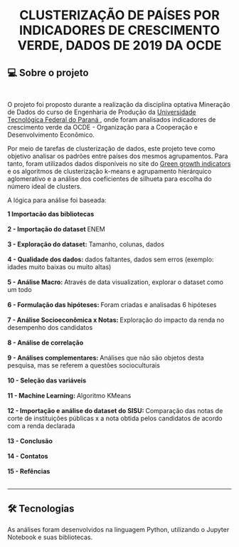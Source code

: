  
# <p align="center"> <b> CLUSTERIZAÇÃO DE PAÍSES POR INDICADORES DE CRESCIMENTO VERDE, DADOS DE 2019 DA OCDE </b> 

##  💻 Sobre o projeto</br> </br> 

O projeto foi proposto durante a realização da disciplina optativa Mineração de Dados do curso de Engenharia de Produção da <a href="http://www.utfpr.edu.br/"> Universidade Tecnológica Federal do Paraná </a>, onde foram analisados indicadores de crescimento verde da OCDE - Organização para a Cooperação e Desenvolvimento Econômico.

Por meio de tarefas de clusterização de dados, este projeto teve como objetivo analisar os padrões entre países dos mesmos agrupamentos.
Para tanto, foram utilizados dados disponíveis no site do <a href="https://www.oecd-ilibrary.org/environment/data/oecd-environment-statistics/green-growth-indicators_data-00665-en"> Green growth indicators </a> e os algoritmos de clusterização k-means e agrupamento hierárquico aglomerativo e a análise dos coeficientes de silhueta para escolha do número ideal de clusters.
  
A lógica para análise foi baseada:

<b> 1  Importacão das bibliotecas </b>  </br></br>
<b> 2  - Importação do dataset  </b> ENEM </br></br>
<b> 3 - Exploração do dataset:</b> Tamanho, colunas, dados</br></br>
<b> 4 - Qualidade dos dados: </b>dados faltantes, dados sem erros (exemplo: idades muito baixas ou muito altas) </br></br>
<b> 5 - Análise Macro: </b>Através de data visualization, explorar o dataset como um todo </br> </br>
<b> 6  - Formulação das hipóteses: </b>Foram criadas e analisadas 6 hipóteses </br></br>
<b> 7 - Análise Socioeconômica x Notas: </b>Exploração do impacto da renda no desempenho dos candidatos</br></br>
<b> 8 - Análise de correlação</b></br></br>
<b> 9 - Análises complementares: </b>Análises que não são objetos desta pesquisa, mas se referem a questões socioculturais</br></br>
<b> 10 - Seleção das variáveis</b></br></br>
<b> 11 - Machine Learning: </b>Algoritmo KMeans</br></br>
<b> 12  - Importação e análise do dataset do SISU: </b>Comparação das notas de corte de instituições públicas x a nota obtida pelos candidatos de acordo com a renda declarada</br></br>
<b> 13 - Conclusão</b></br></br>
<b> 14 - Contatos</b></br></br>
<b> 15  - Refências</b></br></br>

---

## 🛠 Tecnologias

As análises foram desenvolvidos na linguagem Python, utilizando o Jupyter Notebook e suas bibliotecas.
